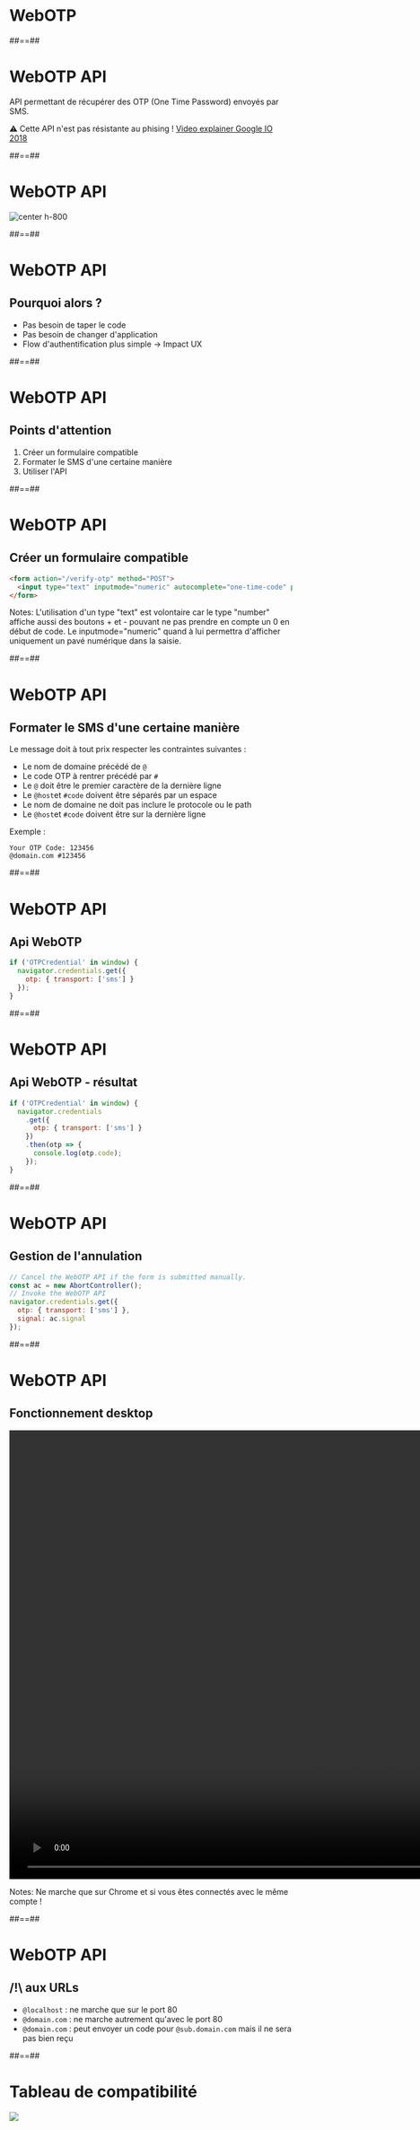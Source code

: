<!-- .slide: class="transition" -->

# WebOTP

##==##

# WebOTP API

API permettant de récupérer des OTP (One Time Password) envoyés par SMS.

⚠ Cette API n'est pas résistante au phising ! [Video explainer Google IO 2018](https://www.youtube.com/watch?v=kGGMgEfSzMw&t=1133s)

##==##

# WebOTP API

![center h-800](./assets/images/webotp.svg)

##==##

# WebOTP API

## Pourquoi alors ?

- Pas besoin de taper le code
- Pas besoin de changer d'application
- Flow d'authentification plus simple -> Impact UX

##==##

# WebOTP API

## Points d'attention

1. Créer un formulaire compatible
2. Formater le SMS d'une certaine manière
3. Utiliser l'API

##==##

# WebOTP API

## Créer un formulaire compatible

```html
<form action="/verify-otp" method="POST">
  <input type="text" inputmode="numeric" autocomplete="one-time-code" pattern="\d{6}" required />
</form>
```

Notes:
L'utilisation d'un type "text" est volontaire car le type "number" affiche aussi des boutons + et - pouvant ne pas prendre en compte un 0 en début de code. Le inputmode="numeric" quand à lui permettra d'afficher uniquement un pavé numérique dans la saisie.

##==##

# WebOTP API

## Formater le SMS d'une certaine manière

Le message doit à tout prix respecter les contraintes suivantes :

- Le nom de domaine précédé de `@`
- Le code OTP à rentrer précédé par `#`
- Le `@` doit être le premier caractère de la dernière ligne
- Le `@host`et `#code` doivent être séparés par un espace
- Le nom de domaine ne doit pas inclure le protocole ou le path
- Le `@host`et `#code` doivent être sur la dernière ligne

Exemple :

```
Your OTP Code: 123456
@domain.com #123456
```

##==##

# WebOTP API

## Api WebOTP

```js
if ('OTPCredential' in window) {
  navigator.credentials.get({
    otp: { transport: ['sms'] }
  });
}
```

##==##

# WebOTP API

## Api WebOTP - résultat

```js
if ('OTPCredential' in window) {
  navigator.credentials
    .get({
      otp: { transport: ['sms'] }
    })
    .then(otp => {
      console.log(otp.code);
    });
}
```

##==##

# WebOTP API

## Gestion de l'annulation

```js
// Cancel the WebOTP API if the form is submitted manually.
const ac = new AbortController();
// Invoke the WebOTP API
navigator.credentials.get({
  otp: { transport: ['sms'] },
  signal: ac.signal
});
```

##==##

# WebOTP API

## Fonctionnement desktop

<video height="800" controls autoplay class="center">
  <source src="./assets/images/webotp-desktop.mp4" type="video/mp4">
</video>

<br>

Notes:
Ne marche que sur Chrome et si vous êtes connectés avec le même compte !

##==##

# WebOTP API

## /!\ aux URLs

- `@localhost` : ne marche que sur le port 80
- `@domain.com` : ne marche autrement qu'avec le port 80
- `@domain.com` : peut envoyer un code pour `@sub.domain.com` mais il ne sera pas bien reçu

##==##

# Tableau de compatibilité

![](./assets/images/caniuse_webotp.png)
